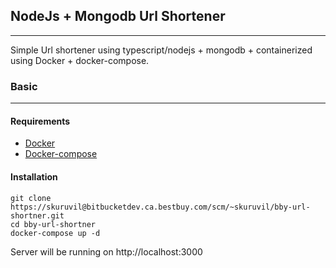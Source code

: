## NodeJs + Mongodb Url Shortener
--------------------------

Simple Url shortener using typescript/nodejs + mongodb + containerized using Docker + docker-compose.

### Basic
----------
#### Requirements
* [Docker](https://docs.docker.com/get-docker/)
* [Docker-compose](https://docs.docker.com/compose/install/)

#### Installation
```
git clone https://skuruvil@bitbucketdev.ca.bestbuy.com/scm/~skuruvil/bby-url-shortner.git
cd bby-url-shortner
docker-compose up -d
```
Server will be running on http://localhost:3000

